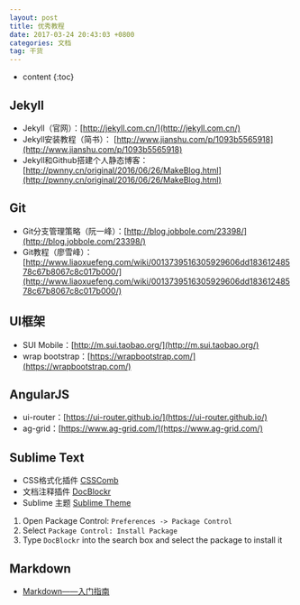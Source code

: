 ```yaml
---
layout: post
title: 优秀教程
date: 2017-03-24 20:43:03 +0800
categories: 文档
tag: 干货
---
```


* content
{:toc}


## Jekyll
* Jekyll（官网）：[http://jekyll.com.cn/](http://jekyll.com.cn/)
* Jekyll安装教程（简书）： [http://www.jianshu.com/p/1093b5565918](http://www.jianshu.com/p/1093b5565918)
* Jekyll和Github搭建个人静态博客：[http://pwnny.cn/original/2016/06/26/MakeBlog.html](http://pwnny.cn/original/2016/06/26/MakeBlog.html)

## Git
* Git分支管理策略（阮一峰）：[http://blog.jobbole.com/23398/](http://blog.jobbole.com/23398/)
* Git教程（廖雪峰）：[http://www.liaoxuefeng.com/wiki/0013739516305929606dd18361248578c67b8067c8c017b000/](http://www.liaoxuefeng.com/wiki/0013739516305929606dd18361248578c67b8067c8c017b000/)

## UI框架
* SUI Mobile：[http://m.sui.taobao.org/](http://m.sui.taobao.org/)
* wrap bootstrap：[https://wrapbootstrap.com/](https://wrapbootstrap.com/)

## AngularJS

* ui-router：[https://ui-router.github.io/](https://ui-router.github.io/)
* ag-grid：[https://www.ag-grid.com/](https://www.ag-grid.com/)

## Sublime Text
* CSS格式化插件 [CSSComb](https://github.com/csscomb/CSScomb-for-Sublime)
* 文档注释插件 [DocBlockr](https://sublime.wbond.net/installation)
* Sublime 主题 [Sublime Theme](https://packagecontrol.io/browse/labels/theme)
1. Open Package Control: `Preferences -> Package Control`
2. Select `Package Control: Install Package`
3. Type `DocBlockr` into the search box and select the package to install it

## Markdown
* [Markdown——入门指南](http://www.jianshu.com/p/1e402922ee32/)

